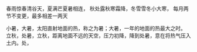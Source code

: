 
春雨惊春清谷天，夏满芒夏暑相连，
秋处露秋寒霜降，冬雪雪冬小大寒，
每月两节不变更，最多相差一两天

小暑，大暑，太阳直射地面的热，称之为暑；大暑，一年的地面的热最大之时。
立秋，处暑，立秋，距离地面不远的天空，压力初降，降到处暑，意在将热气压入土内。处，